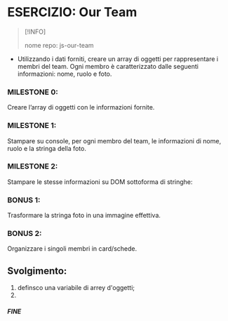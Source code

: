# ESERCIZIO: Our Team

> [!INFO]
>
> nome repo: js-our-team

- Utilizzando i dati forniti, creare un array di oggetti per rappresentare i membri del team.
Ogni membro è caratterizzato dalle seguenti informazioni: nome, ruolo e foto.

### MILESTONE 0:
Creare l’array di oggetti con le informazioni fornite.

### MILESTONE 1:
Stampare su console, per ogni membro del team, le informazioni di nome, ruolo e la stringa della foto.

### MILESTONE 2:
Stampare le stesse informazioni su DOM sottoforma di stringhe:

### BONUS 1:
Trasformare la stringa foto in una immagine effettiva.

### BONUS 2:
Organizzare i singoli membri in card/schede.

## Svolgimento:
1. definsco una variabile di arrey d'oggetti;
2. 



##### FINE
